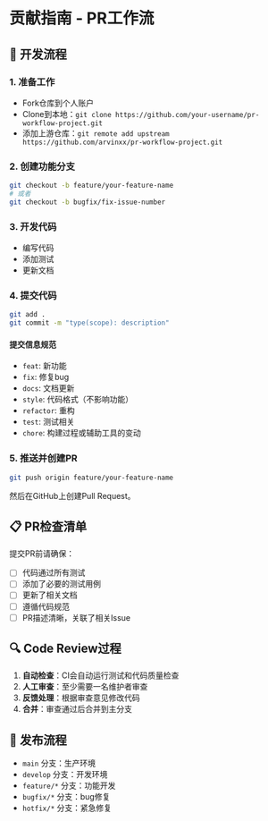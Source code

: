 # 贡献指南 - PR工作流

## 🔄 开发流程

### 1. 准备工作
- Fork仓库到个人账户
- Clone到本地：`git clone https://github.com/your-username/pr-workflow-project.git`
- 添加上游仓库：`git remote add upstream https://github.com/arvinxx/pr-workflow-project.git`

### 2. 创建功能分支
```bash
git checkout -b feature/your-feature-name
# 或者
git checkout -b bugfix/fix-issue-number
```

### 3. 开发代码
- 编写代码
- 添加测试
- 更新文档

### 4. 提交代码
```bash
git add .
git commit -m "type(scope): description"
```

#### 提交信息规范
- `feat`: 新功能
- `fix`: 修复bug
- `docs`: 文档更新
- `style`: 代码格式（不影响功能）
- `refactor`: 重构
- `test`: 测试相关
- `chore`: 构建过程或辅助工具的变动

### 5. 推送并创建PR
```bash
git push origin feature/your-feature-name
```

然后在GitHub上创建Pull Request。

## 📋 PR检查清单

提交PR前请确保：

- [ ] 代码通过所有测试
- [ ] 添加了必要的测试用例
- [ ] 更新了相关文档
- [ ] 遵循代码规范
- [ ] PR描述清晰，关联了相关Issue

## 🔍 Code Review过程

1. **自动检查**：CI会自动运行测试和代码质量检查
2. **人工审查**：至少需要一名维护者审查
3. **反馈处理**：根据审查意见修改代码
4. **合并**：审查通过后合并到主分支

## 🚀 发布流程

- `main` 分支：生产环境
- `develop` 分支：开发环境
- `feature/*` 分支：功能开发
- `bugfix/*` 分支：bug修复
- `hotfix/*` 分支：紧急修复
